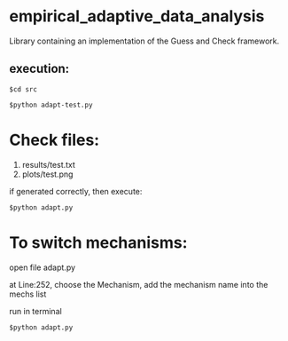 # empirical_adaptive_data_analysis

Library containing an implementation of the Guess and Check framework.

## execution:
`$cd src`

`$python adapt-test.py`

# Check files: 
1. results/test.txt
2. plots/test.png

if generated correctly, then execute:

`$python adapt.py`

# To switch mechanisms:

open file adapt.py

at Line:252, choose the Mechanism, add the mechanism name into the mechs list

run in terminal

`$python adapt.py`




